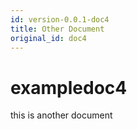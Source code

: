 ```yaml
---
id: version-0.0.1-doc4
title: Other Document
original_id: doc4
---
```


# exampledoc4

this is another document

